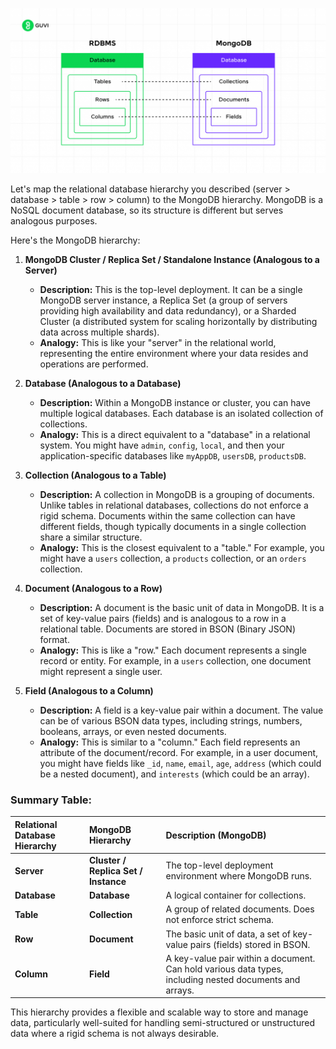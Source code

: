 



![alt text](image-1.png)


Let's map the relational database hierarchy you described (server > database > table > row > column) to the MongoDB hierarchy. MongoDB is a NoSQL document database, so its structure is different but serves analogous purposes.

Here's the MongoDB hierarchy:

1.  **MongoDB Cluster / Replica Set / Standalone Instance (Analogous to a Server)**
    * **Description:** This is the top-level deployment. It can be a single MongoDB server instance, a Replica Set (a group of servers providing high availability and data redundancy), or a Sharded Cluster (a distributed system for scaling horizontally by distributing data across multiple shards).
    * **Analogy:** This is like your "server" in the relational world, representing the entire environment where your data resides and operations are performed.

2.  **Database (Analogous to a Database)**
    * **Description:** Within a MongoDB instance or cluster, you can have multiple logical databases. Each database is an isolated collection of collections.
    * **Analogy:** This is a direct equivalent to a "database" in a relational system. You might have `admin`, `config`, `local`, and then your application-specific databases like `myAppDB`, `usersDB`, `productsDB`.

3.  **Collection (Analogous to a Table)**
    * **Description:** A collection in MongoDB is a grouping of documents. Unlike tables in relational databases, collections do not enforce a rigid schema. Documents within the same collection can have different fields, though typically documents in a single collection share a similar structure.
    * **Analogy:** This is the closest equivalent to a "table." For example, you might have a `users` collection, a `products` collection, or an `orders` collection.

4.  **Document (Analogous to a Row)**
    * **Description:** A document is the basic unit of data in MongoDB. It is a set of key-value pairs (fields) and is analogous to a row in a relational table. Documents are stored in BSON (Binary JSON) format.
    * **Analogy:** This is like a "row." Each document represents a single record or entity. For example, in a `users` collection, one document might represent a single user.

5.  **Field (Analogous to a Column)**
    * **Description:** A field is a key-value pair within a document. The value can be of various BSON data types, including strings, numbers, booleans, arrays, or even nested documents.
    * **Analogy:** This is similar to a "column." Each field represents an attribute of the document/record. For example, in a user document, you might have fields like `_id`, `name`, `email`, `age`, `address` (which could be a nested document), and `interests` (which could be an array).

### Summary Table:

| Relational Database Hierarchy | MongoDB Hierarchy                        | Description (MongoDB)                                                                                                    |
| :---------------------------- | :--------------------------------------- | :----------------------------------------------------------------------------------------------------------------------- |
| **Server** | **Cluster / Replica Set / Instance** | The top-level deployment environment where MongoDB runs.                                                                 |
| **Database** | **Database** | A logical container for collections.                                                                                     |
| **Table** | **Collection** | A group of related documents. Does not enforce strict schema.                                                            |
| **Row** | **Document** | The basic unit of data, a set of key-value pairs (fields) stored in BSON.                                              |
| **Column** | **Field** | A key-value pair within a document. Can hold various data types, including nested documents and arrays.                  |

This hierarchy provides a flexible and scalable way to store and manage data, particularly well-suited for handling semi-structured or unstructured data where a rigid schema is not always desirable.